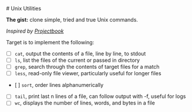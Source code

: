 # Unix Utilities

**The gist:** clone simple, tried and true Unix commands.

_Inspired by [Projectbook](https://projectbook.code.brettchalupa.com/command-line-interfaces/unix-utilities.html)_

Target is to implement the following:

- [ ] `cat`, output the contents of a file, line by line, to stdout
- [ ] `ls`, list the files of the current or passed in directory
- [ ] `grep`, search through the contents of target files for a match
- [ ] `less`, read-only file viewer, particularly useful for longer files
- [ ] `sort`, order lines alphanumerically
- [ ] `tail`, print last n lines of a file, can follow output with -f, useful for logs
- [ ] `wc`, displays the number of lines, words, and bytes in a file
